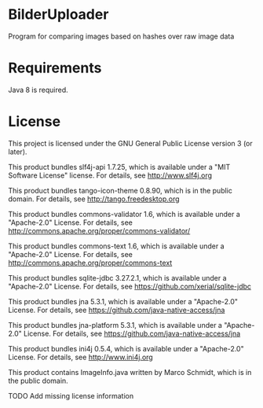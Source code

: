 # BilderUploader
Program for comparing images based on hashes over raw image data

# Requirements
Java 8 is required.

# License
This project is licensed under the GNU General Public License version 3 (or later).

This product bundles slf4j-api 1.7.25, which is available under a "MIT Software License" license. For details, see http://www.slf4j.org

This product bundles tango-icon-theme 0.8.90, which is in the public domain. For details, see http://tango.freedesktop.org

This product bundles commons-validator 1.6, which is available under a "Apache-2.0" License. For details, see http://commons.apache.org/proper/commons-validator/

This product bundles commons-text 1.6, which is available under a "Apache-2.0" License. For details, see http://commons.apache.org/proper/commons-text

This product bundles sqlite-jdbc 3.27.2.1, which is available under a "Apache-2.0" License. For details, see https://github.com/xerial/sqlite-jdbc

This product bundles jna 5.3.1, which is available under a "Apache-2.0" License. For details, see https://github.com/java-native-access/jna

This product bundles jna-platform 5.3.1, which is available under a "Apache-2.0" License. For details, see https://github.com/java-native-access/jna

This product bundles ini4j 0.5.4, which is available under a "Apache-2.0" License. For details, see http://www.ini4j.org

This product contains ImageInfo.java written by Marco Schmidt, which is in the public domain.

TODO Add missing license information
